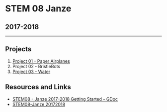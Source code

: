# STEM 08 Janze
## 2017-2018
___
## Projects
1. [Project 01 - Paper Airplanes](project01-paperplanes.md)
2. Project 02 - BristleBots
3. [Project 03 - Water](project03-water.md)

## Resources and Links

- [STEM08 - Janze 2017-2018 Getting Started - GDoc](https://docs.google.com/document/d/1CTCJLV357EKNgjLARHTHD2QVP2Q-TQndu0O7TNFSWOI/edit#)
- [STEM08-Janze 20172018](https://docs.google.com/document/d/1iipwSszW8OeVG1J6itlpHHfy7mD8oZEGqnxobl0IqfI/edit#)
